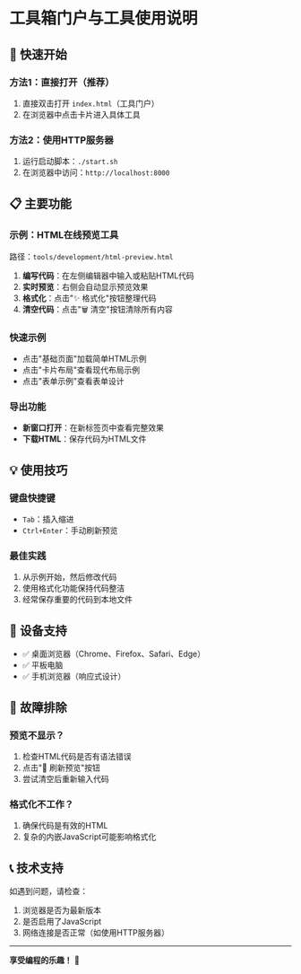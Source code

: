# 工具箱门户与工具使用说明

## 🚀 快速开始

### 方法1：直接打开（推荐）
1. 直接双击打开 `index.html`（工具门户）
2. 在浏览器中点击卡片进入具体工具

### 方法2：使用HTTP服务器
1. 运行启动脚本：`./start.sh`
2. 在浏览器中访问：`http://localhost:8000`

## 📋 主要功能

### 示例：HTML在线预览工具
路径：`tools/development/html-preview.html`

1. **编写代码**：在左侧编辑器中输入或粘贴HTML代码
2. **实时预览**：右侧会自动显示预览效果
3. **格式化**：点击"✨ 格式化"按钮整理代码
4. **清空代码**：点击"🗑️ 清空"按钮清除所有内容

### 快速示例
- 点击"基础页面"加载简单HTML示例
- 点击"卡片布局"查看现代布局示例
- 点击"表单示例"查看表单设计

### 导出功能
- **新窗口打开**：在新标签页中查看完整效果
- **下载HTML**：保存代码为HTML文件

## 💡 使用技巧

### 键盘快捷键
- `Tab`：插入缩进
- `Ctrl+Enter`：手动刷新预览

### 最佳实践
1. 从示例开始，然后修改代码
2. 使用格式化功能保持代码整洁
3. 经常保存重要的代码到本地文件

## 📱 设备支持

- ✅ 桌面浏览器（Chrome、Firefox、Safari、Edge）
- ✅ 平板电脑
- ✅ 手机浏览器（响应式设计）

## 🔧 故障排除

### 预览不显示？
1. 检查HTML代码是否有语法错误
2. 点击"🔄 刷新预览"按钮
3. 尝试清空后重新输入代码

### 格式化不工作？
1. 确保代码是有效的HTML
2. 复杂的内嵌JavaScript可能影响格式化

## 📞 技术支持

如遇到问题，请检查：
1. 浏览器是否为最新版本
2. 是否启用了JavaScript
3. 网络连接是否正常（如使用HTTP服务器）

---

**享受编程的乐趣！** 🎉